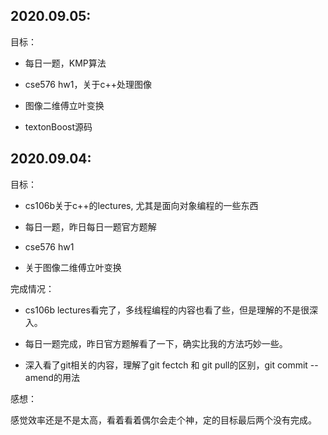 ## 2020.09.05:

目标：

* 每日一题，KMP算法

* cse576 hw1，关于c++处理图像

* 图像二维傅立叶变换

* textonBoost源码


## 2020.09.04:

目标：

* cs106b关于c++的lectures, 尤其是面向对象编程的一些东西

* 每日一题，昨日每日一题官方题解

* cse576 hw1

* 关于图像二维傅立叶变换

完成情况：

* cs106b lectures看完了，多线程编程的内容也看了些，但是理解的不是很深入。

* 每日一题完成，昨日官方题解看了一下，确实比我的方法巧妙一些。

* 深入看了git相关的内容，理解了git fectch 和 git pull的区别，git commit --amend的用法


感想：

感觉效率还是不是太高，看着看着偶尔会走个神，定的目标最后两个没有完成。


